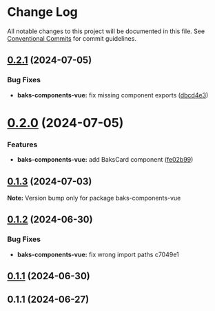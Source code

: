 # Change Log

All notable changes to this project will be documented in this file.
See [Conventional Commits](https://conventionalcommits.org) for commit guidelines.

## [0.2.1](https://github.com/Tjaitil/baks-components/compare/baks-components-vue@0.2.0...baks-components-vue@0.2.1) (2024-07-05)


### Bug Fixes

* **baks-components-vue:** fix missing component exports ([dbcd4e3](https://github.com/Tjaitil/baks-components/commit/dbcd4e3323820d24f8a0f22f19c2032d0e84f19f))





# [0.2.0](https://github.com/Tjaitil/baks-components/compare/baks-components-vue@0.1.3...baks-components-vue@0.2.0) (2024-07-05)


### Features

* **baks-components-vue:** add BaksCard component ([fe02b99](https://github.com/Tjaitil/baks-components/commit/fe02b99edc7a225e961a94bef596955e62d05424))





## [0.1.3](https://github.com/Tjaitil/baks-components/compare/baks-components-vue@0.1.2...baks-components-vue@0.1.3) (2024-07-03)

**Note:** Version bump only for package baks-components-vue





## [0.1.2](/compare/baks-components-vue@0.1.1...baks-components-vue@0.1.2) (2024-06-30)


### Bug Fixes

* **baks-components-vue:** fix wrong import paths c7049e1





## [0.1.1](/compare/baks-components-vue@0.1.1...baks-components-vue@0.1.1) (2024-06-30)



## 0.1.1 (2024-06-27)
